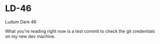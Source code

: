 # LD-46
Ludum Dare 46

What you're reading right now is a test commit to check the git credentials on my new dev machine.
